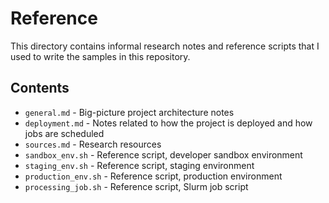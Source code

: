 # Reference

This directory contains informal research notes and reference scripts that I used to write the samples in this repository.

## Contents

- `general.md` - Big-picture project architecture notes
- `deployment.md` - Notes related to how the project is deployed and how jobs are scheduled
- `sources.md` - Research resources
- `sandbox_env.sh` - Reference script, developer sandbox environment
- `staging_env.sh` - Reference script, staging environment
- `production_env.sh` - Reference script, production environment
- `processing_job.sh` - Reference script, Slurm job script
